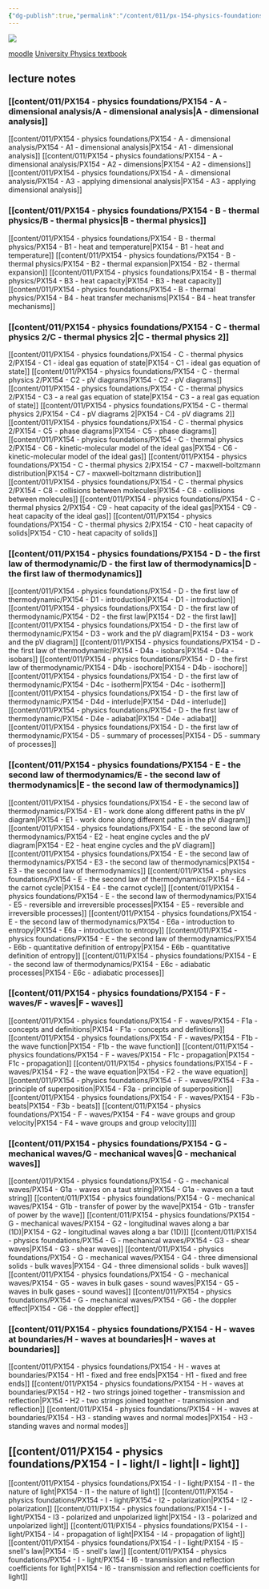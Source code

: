 ```yaml
---
{"dg-publish":true,"permalink":"/content/011/px-154-physics-foundations/px-154-0-physics-foundations/","pinned":true,"noteIcon":"2","created":"2024-11-25T10:50:32.000+00:00","updated":"2024-12-17T21:45:15.434+00:00"}
---
```


<img src = "https://i.pinimg.com/originals/a7/68/76/a76876b05cc5767ce6ce5c59abceb7e4.gif" class = "banner">

[moodle](https://moodle.warwick.ac.uk/course/view.php?id=61266)
[University Physics textbook](https://plus.pearson.com/courses/warwick71800/products/154533/pages/0?locale=)

## lecture notes
### [[content/011/PX154 - physics foundations/PX154 - A - dimensional analysis/A - dimensional analysis\|A - dimensional analysis]]
[[content/011/PX154 - physics foundations/PX154 - A - dimensional analysis/PX154 - A1 - dimensional analysis\|PX154 - A1 - dimensional analysis]]
[[content/011/PX154 - physics foundations/PX154 - A - dimensional analysis/PX154 - A2 - dimensions\|PX154 - A2 - dimensions]]
[[content/011/PX154 - physics foundations/PX154 - A - dimensional analysis/PX154 - A3 - applying dimensional analysis\|PX154 - A3 - applying dimensional analysis]]
### [[content/011/PX154 - physics foundations/PX154 - B - thermal physics/B - thermal physics\|B - thermal physics]]
[[content/011/PX154 - physics foundations/PX154 - B - thermal physics/PX154 - B1 - heat and temperature\|PX154 - B1 - heat and temperature]]
[[content/011/PX154 - physics foundations/PX154 - B - thermal physics/PX154 - B2 - thermal expansion\|PX154 - B2 - thermal expansion]]
[[content/011/PX154 - physics foundations/PX154 - B - thermal physics/PX154 - B3 - heat capacity\|PX154 - B3 - heat capacity]]
[[content/011/PX154 - physics foundations/PX154 - B - thermal physics/PX154 - B4 - heat transfer mechanisms\|PX154 - B4 - heat transfer mechanisms]]
### [[content/011/PX154 - physics foundations/PX154 - C - thermal physics 2/C - thermal physics 2\|C - thermal physics 2]]
[[content/011/PX154 - physics foundations/PX154 - C - thermal physics 2/PX154 - C1 - ideal gas equation of state\|PX154 - C1 - ideal gas equation of state]]
[[content/011/PX154 - physics foundations/PX154 - C - thermal physics 2/PX154 - C2 - pV diagrams\|PX154 - C2 - pV diagrams]]
[[content/011/PX154 - physics foundations/PX154 - C - thermal physics 2/PX154 - C3 - a real gas equation of state\|PX154 - C3 - a real gas equation of state]]
[[content/011/PX154 - physics foundations/PX154 - C - thermal physics 2/PX154 - C4 - pV diagrams 2\|PX154 - C4 - pV diagrams 2]]
[[content/011/PX154 - physics foundations/PX154 - C - thermal physics 2/PX154 - C5 - phase diagrams\|PX154 - C5 - phase diagrams]]
[[content/011/PX154 - physics foundations/PX154 - C - thermal physics 2/PX154 - C6 - kinetic-molecular model of the ideal gas\|PX154 - C6 - kinetic-molecular model of the ideal gas]]
[[content/011/PX154 - physics foundations/PX154 - C - thermal physics 2/PX154 - C7 - maxwell-boltzmann distribution\|PX154 - C7 - maxwell-boltzmann distribution]]
[[content/011/PX154 - physics foundations/PX154 - C - thermal physics 2/PX154 - C8 - collisions between molecules\|PX154 - C8 - collisions between molecules]]
[[content/011/PX154 - physics foundations/PX154 - C - thermal physics 2/PX154 - C9 - heat capacity of the ideal gas\|PX154 - C9 - heat capacity of the ideal gas]]
[[content/011/PX154 - physics foundations/PX154 - C - thermal physics 2/PX154 - C10 - heat capacity of solids\|PX154 - C10 - heat capacity of solids]]
### [[content/011/PX154 - physics foundations/PX154 - D - the first law of thermodynamic/D - the first law of thermodynamics\|D - the first law of thermodynamics]]
[[content/011/PX154 - physics foundations/PX154 - D - the first law of thermodynamic/PX154 - D1 - introduction\|PX154 - D1 - introduction]]
[[content/011/PX154 - physics foundations/PX154 - D - the first law of thermodynamic/PX154 - D2 - the first law\|PX154 - D2 - the first law]]
[[content/011/PX154 - physics foundations/PX154 - D - the first law of thermodynamic/PX154 - D3 - work and the pV diagram\|PX154 - D3 - work and the pV diagram]]
[[content/011/PX154 - physics foundations/PX154 - D - the first law of thermodynamic/PX154 - D4a - isobars\|PX154 - D4a - isobars]]
[[content/011/PX154 - physics foundations/PX154 - D - the first law of thermodynamic/PX154 - D4b - isochore\|PX154 - D4b - isochore]]
[[content/011/PX154 - physics foundations/PX154 - D - the first law of thermodynamic/PX154 - D4c - isotherm\|PX154 - D4c - isotherm]]
[[content/011/PX154 - physics foundations/PX154 - D - the first law of thermodynamic/PX154 - D4d - interlude\|PX154 - D4d - interlude]]
[[content/011/PX154 - physics foundations/PX154 - D - the first law of thermodynamic/PX154 - D4e - adiabat\|PX154 - D4e - adiabat]]
[[content/011/PX154 - physics foundations/PX154 - D - the first law of thermodynamic/PX154 - D5 - summary of processes\|PX154 - D5 - summary of processes]]
### [[content/011/PX154 - physics foundations/PX154 - E - the second law of thermodynamics/E - the second law of thermodynamics\|E - the second law of thermodynamics]]
[[content/011/PX154 - physics foundations/PX154 - E - the second law of thermodynamics/PX154 - E1 - work done along different paths in the pV diagram\|PX154 - E1 - work done along different paths in the pV diagram]]
[[content/011/PX154 - physics foundations/PX154 - E - the second law of thermodynamics/PX154 - E2 - heat engine cycles and the pV diagram\|PX154 - E2 - heat engine cycles and the pV diagram]]
[[content/011/PX154 - physics foundations/PX154 - E - the second law of thermodynamics/PX154 - E3 - the second law of thermodynamics\|PX154 - E3 - the second law of thermodynamics]]
[[content/011/PX154 - physics foundations/PX154 - E - the second law of thermodynamics/PX154 - E4 - the carnot cycle\|PX154 - E4 - the carnot cycle]]
[[content/011/PX154 - physics foundations/PX154 - E - the second law of thermodynamics/PX154 - E5 - reversible and irreversible processes\|PX154 - E5 - reversible and irreversible processes]]
[[content/011/PX154 - physics foundations/PX154 - E - the second law of thermodynamics/PX154 - E6a - introduction to entropy\|PX154 - E6a - introduction to entropy]]
[[content/011/PX154 - physics foundations/PX154 - E - the second law of thermodynamics/PX154 - E6b - quantitative definition of entropy\|PX154 - E6b - quantitative definition of entropy]]
[[content/011/PX154 - physics foundations/PX154 - E - the second law of thermodynamics/PX154 - E6c - adiabatic processes\|PX154 - E6c - adiabatic processes]]
### [[content/011/PX154 - physics foundations/PX154 - F - waves/F - waves\|F - waves]]
[[content/011/PX154 - physics foundations/PX154 - F - waves/PX154 - F1a - concepts and definitions\|PX154 - F1a - concepts and definitions]]
[[content/011/PX154 - physics foundations/PX154 - F - waves/PX154 - F1b - the wave function\|PX154 - F1b - the wave function]]
[[content/011/PX154 - physics foundations/PX154 - F - waves/PX154 - F1c - propagation\|PX154 - F1c - propagation]]
[[content/011/PX154 - physics foundations/PX154 - F - waves/PX154 - F2 - the wave equation\|PX154 - F2 - the wave equation]]
[[content/011/PX154 - physics foundations/PX154 - F - waves/PX154 - F3a - principle of superposition\|PX154 - F3a - principle of superposition]]
[[content/011/PX154 - physics foundations/PX154 - F - waves/PX154 - F3b - beats\|PX154 - F3b - beats]]
[[content/011/PX154 - physics foundations/PX154 - F - waves/PX154 - F4 - wave groups and group velocity\|PX154 - F4 - wave groups and group velocity]]]]
### [[content/011/PX154 - physics foundations/PX154 - G - mechanical waves/G - mechanical waves\|G - mechanical waves]]
[[content/011/PX154 - physics foundations/PX154 - G - mechanical waves/PX154 - G1a - waves on a taut string\|PX154 - G1a - waves on a taut string]]
[[content/011/PX154 - physics foundations/PX154 - G - mechanical waves/PX154 - G1b - transfer of power by the wave\|PX154 - G1b - transfer of power by the wave]]
[[content/011/PX154 - physics foundations/PX154 - G - mechanical waves/PX154 - G2 - longitudinal waves along a bar (1D)\|PX154 - G2 - longitudinal waves along a bar (1D)]]
[[content/011/PX154 - physics foundations/PX154 - G - mechanical waves/PX154 - G3 - shear waves\|PX154 - G3 - shear waves]]
[[content/011/PX154 - physics foundations/PX154 - G - mechanical waves/PX154 - G4 - three dimensional solids - bulk waves\|PX154 - G4 - three dimensional solids - bulk waves]]
[[content/011/PX154 - physics foundations/PX154 - G - mechanical waves/PX154 - G5 - waves in bulk gases - sound waves\|PX154 - G5 - waves in bulk gases - sound waves]]
[[content/011/PX154 - physics foundations/PX154 - G - mechanical waves/PX154 - G6 - the doppler effect\|PX154 - G6 - the doppler effect]]
### [[content/011/PX154 - physics foundations/PX154 - H - waves at boundaries/H - waves at boundaries\|H - waves at boundaries]]
[[content/011/PX154 - physics foundations/PX154 - H - waves at boundaries/PX154 - H1 - fixed and free ends\|PX154 - H1 - fixed and free ends]]
[[content/011/PX154 - physics foundations/PX154 - H - waves at boundaries/PX154 - H2 - two strings joined together - transmission and reflection\|PX154 - H2 - two strings joined together - transmission and reflection]]
[[content/011/PX154 - physics foundations/PX154 - H - waves at boundaries/PX154 - H3 - standing waves and normal modes\|PX154 - H3 - standing waves and normal modes]]
## [[content/011/PX154 - physics foundations/PX154 - I - light/I - light\|I - light]]
[[content/011/PX154 - physics foundations/PX154 - I - light/PX154 - I1 - the nature of light\|PX154 - I1 - the nature of light]]
[[content/011/PX154 - physics foundations/PX154 - I - light/PX154 - I2 - polarization\|PX154 - I2 - polarization]]
[[content/011/PX154 - physics foundations/PX154 - I - light/PX154 - I3 - polarized and unpolarized light\|PX154 - I3 - polarized and unpolarized light]]
[[content/011/PX154 - physics foundations/PX154 - I - light/PX154 - I4 - propagation of light\|PX154 - I4 - propagation of light]]
[[content/011/PX154 - physics foundations/PX154 - I - light/PX154 - I5 - snell's law\|PX154 - I5 - snell's law]]
[[content/011/PX154 - physics foundations/PX154 - I - light/PX154 - I6 - transmission and reflection coefficients for light\|PX154 - I6 - transmission and reflection coefficients for light]]
